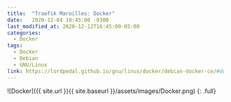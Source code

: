 ```yaml
---
title:  "Traefik Maroilles: Docker"
date:   2020-12-04 10:45:00 -0300
last_modified_at: 2020-12-12T16:45:00-05:00
categories:
  - Docker
tags:
  - Docker
  - Debian
  - GNU/Linux
link: https://lordpedal.github.io/gnu/linux/docker/debian-docker-ce/#docker-traefik-maroilles
---
```


![Docker]({{ site.url }}{{ site.baseurl }}/assets/images/Docker.png)
{: .full}

